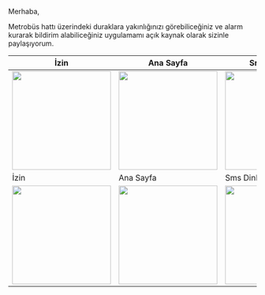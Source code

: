 Merhaba,

Metrobüs hattı üzerindeki duraklara yakınlığınızı görebiliceğiniz ve alarm kurarak bildirim alabiliceğiniz uygulamamı açık kaynak olarak sizinle paylaşıyorum.

| İzin | Ana Sayfa | Sms Dinleme | Firebase |
| --- | --- | --- | --- |
| <img src="https://live.staticflickr.com/65535/52695679751_89474f301a_k.jpg" width="200"> |  <img src="https://live.staticflickr.com/65535/52695941849_4838b7d255_k.jpg" width="200">|<img src="https://live.staticflickr.com/65535/52695679796_66fa5dfa41_k.jpg" width="200"> |  <img src="https://live.staticflickr.com/65535/52696169738_eddca77907_k.jpg" width="200">|
| İzin | Ana Sayfa | Sms Dinleme | Firebase |
| <img src="https://live.staticflickr.com/65535/52695164732_66cf48f397_k.jpg" width="200"> |  <img src="https://live.staticflickr.com/65535/52696094410_a23c5202f9_k.jpg" width="200">|<img src="https://live.staticflickr.com/65535/52696169793_4d12473a20_k.jpg" width="200"> |  <img src="https://live.staticflickr.com/65535/52696094455_d6c930b1c2_k.jpg" width="200">|
